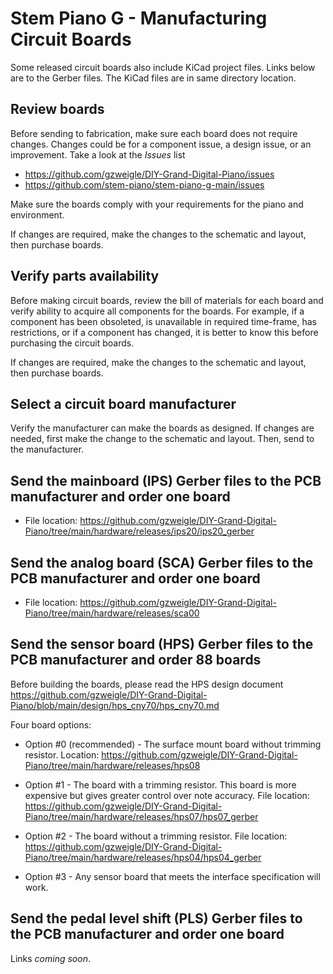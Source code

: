 # Stem Piano G - Manufacturing Circuit Boards

Some released circuit boards also include KiCad project files. Links below are to the Gerber files. The KiCad files are in same directory location.

## Review boards

Before sending to fabrication, make sure each board does not require changes. Changes could be for a component issue, a design issue, or an improvement. Take a look at the *Issues* list
* https://github.com/gzweigle/DIY-Grand-Digital-Piano/issues
* https://github.com/stem-piano/stem-piano-g-main/issues

Make sure the boards comply with your requirements for the piano and environment.

If changes are required, make the changes to the schematic and layout, then purchase boards.

## Verify parts availability

Before making circuit boards, review the bill of materials for each board and verify ability to acquire all components for the boards. For example, if a component has been obsoleted, is unavailable in required time-frame, has restrictions, or if a component has changed, it is better to know this before purchasing the circuit boards.

If changes are required, make the changes to the schematic and layout, then purchase boards.

## Select a circuit board manufacturer

Verify the manufacturer can make the boards as designed. If changes are needed, first make the change to the schematic and layout. Then, send to the manufacturer.

## Send the mainboard (IPS) Gerber files to the PCB manufacturer and order one board

* File location: https://github.com/gzweigle/DIY-Grand-Digital-Piano/tree/main/hardware/releases/ips20/ips20_gerber

## Send the analog board (SCA) Gerber files to the PCB manufacturer and order one board

* File location: https://github.com/gzweigle/DIY-Grand-Digital-Piano/tree/main/hardware/releases/sca00

## Send the sensor board (HPS) Gerber files to the PCB manufacturer and order 88 boards

Before building the boards, please read the HPS design document https://github.com/gzweigle/DIY-Grand-Digital-Piano/blob/main/design/hps_cny70/hps_cny70.md

Four board options:

* Option #0 (recommended) - The surface mount board without trimming resistor. Location: https://github.com/gzweigle/DIY-Grand-Digital-Piano/tree/main/hardware/releases/hps08

* Option #1 - The board with a trimming resistor. This board is more expensive but gives greater control over note accuracy. File location: https://github.com/gzweigle/DIY-Grand-Digital-Piano/tree/main/hardware/releases/hps07/hps07_gerber

* Option #2 - The board without a trimming resistor. File location: https://github.com/gzweigle/DIY-Grand-Digital-Piano/tree/main/hardware/releases/hps04/hps04_gerber

* Option #3 - Any sensor board that meets the interface specification will work.

## Send the pedal level shift (PLS) Gerber files to the PCB manufacturer and order one board

Links *coming soon*.